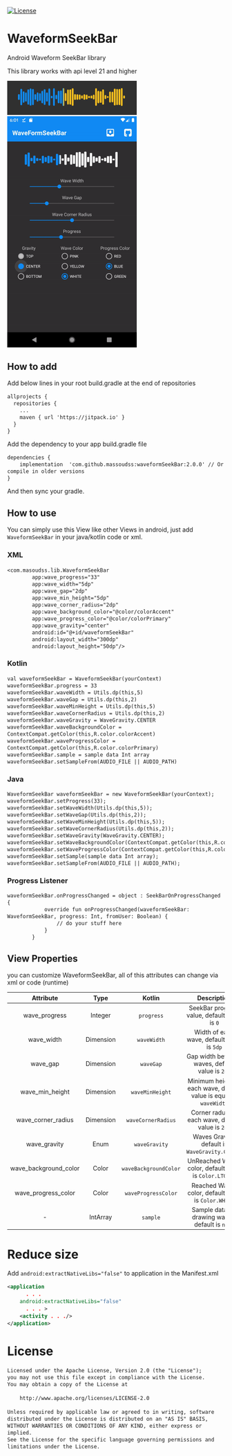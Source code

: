 
[![License](https://img.shields.io/badge/License-Apache%202.0-blue.svg)](https://opensource.org/licenses/Apache-2.0)
# WaveformSeekBar
Android Waveform SeekBar library

This library works with api level 21 and higher

<img src="./files/preview.png" width="300">
<img src="./files/preview.gif" width="300">


## How to add

Add below lines in your root build.gradle at the end of repositories

```
allprojects {
  repositories {
    ...
    maven { url 'https://jitpack.io' }
  }
}
```
Add the dependency to your app build.gradle file

```
dependencies {
    implementation  'com.github.massoudss:waveformSeekBar:2.0.0' // Or compile in older versions
}
```

And then sync your gradle.


## How to use
You can simply use this View like other Views in android,
just add ``WaveformSeekBar`` in your java/kotlin code or xml.
### XML
```
<com.masoudss.lib.WaveformSeekBar
        app:wave_progress="33"
        app:wave_width="5dp"
        app:wave_gap="2dp"
        app:wave_min_height="5dp"
        app:wave_corner_radius="2dp"
        app:wave_background_color="@color/colorAccent"
        app:wave_progress_color="@color/colorPrimary"
        app:wave_gravity="center"
        android:id="@+id/waveformSeekBar"
        android:layout_width="300dp"
        android:layout_height="50dp"/>
```

### Kotlin
```
val waveformSeekBar = WaveformSeekBar(yourContext)
waveformSeekBar.progress = 33
waveformSeekBar.waveWidth = Utils.dp(this,5)
waveformSeekBar.waveGap = Utils.dp(this,2)
waveformSeekBar.waveMinHeight = Utils.dp(this,5)
waveformSeekBar.waveCornerRadius = Utils.dp(this,2)
waveformSeekBar.waveGravity = WaveGravity.CENTER
waveformSeekBar.waveBackgroundColor = ContextCompat.getColor(this,R.color.colorAccent)
waveformSeekBar.waveProgressColor = ContextCompat.getColor(this,R.color.colorPrimary)
waveformSeekBar.sample = sample data Int array
waveformSeekBar.setSampleFrom(AUDIO_FILE || AUDIO_PATH)
```

### Java
```
WaveformSeekBar waveformSeekBar = new WaveformSeekBar(yourContext);
waveformSeekBar.setProgress(33);
waveformSeekBar.setWaveWidth(Utils.dp(this,5));
waveformSeekBar.setWaveGap(Utils.dp(this,2));
waveformSeekBar.setWaveMinHeight(Utils.dp(this,5));
waveformSeekBar.setWaveCornerRadius(Utils.dp(this,2));
waveformSeekBar.setWaveGravity(WaveGravity.CENTER);
waveformSeekBar.setWaveBackgroundColor(ContextCompat.getColor(this,R.color.white));
waveformSeekBar.setWaveProgressColor(ContextCompat.getColor(this,R.color.blue));
waveformSeekBar.setSample(sample data Int array);
waveformSeekBar.setSampleFrom(AUDIO_FILE || AUDIO_PATH);
```

### Progress Listener
```
waveformSeekBar.onProgressChanged = object : SeekBarOnProgressChanged {
            override fun onProgressChanged(waveformSeekBar: WaveformSeekBar, progress: Int, fromUser: Boolean) {
                // do your stuff here
            }
        }
```


## View Properties 

you can customize WaveformSeekBar, all of this attributes can change via xml or code (runtime)

|Attribute|Type|Kotlin|Description|
|:---:|:---:|:---:|:---:|
|wave_progress|Integer|`progress`|SeekBar progress value, default value is `0`|
|wave_width|Dimension|`waveWidth`|Width of each wave, default value is `5dp`|
|wave_gap|Dimension|`waveGap`|Gap width between waves, default value is `2dp`|
|wave_min_height|Dimension|`waveMinHeight`|Minimum height of each wave, default value is equal to `waveWidth`|
|wave_corner_radius|Dimension|`waveCornerRadius`|Corner raduis of each wave, default value is `2dp`|
|wave_gravity|Enum|`waveGravity`|Waves Gravity, default is `WaveGravity.CENTER`|
|wave_background_color|Color|`waveBackgroundColor`|UnReached Waves color, default color is `Color.LTGRAY`|
|wave_progress_color|Color|`waveProgressColor`|Reached Waves color, default color is `Color.WHITE`|
| - |IntArray|`sample`|Sample data for drawing waves, default is `null`|

# Reduce size
Add ``` android:extractNativeLibs="false" ``` to application in the Manifest.xml

``` xml
<application
      . . .
    android:extractNativeLibs="false"
      . . . >
    <activity . . ./>
</application>
```

# License
```
Licensed under the Apache License, Version 2.0 (the "License");
you may not use this file except in compliance with the License.
You may obtain a copy of the License at

    http://www.apache.org/licenses/LICENSE-2.0

Unless required by applicable law or agreed to in writing, software
distributed under the License is distributed on an "AS IS" BASIS,
WITHOUT WARRANTIES OR CONDITIONS OF ANY KIND, either express or implied.
See the License for the specific language governing permissions and
limitations under the License.
```
